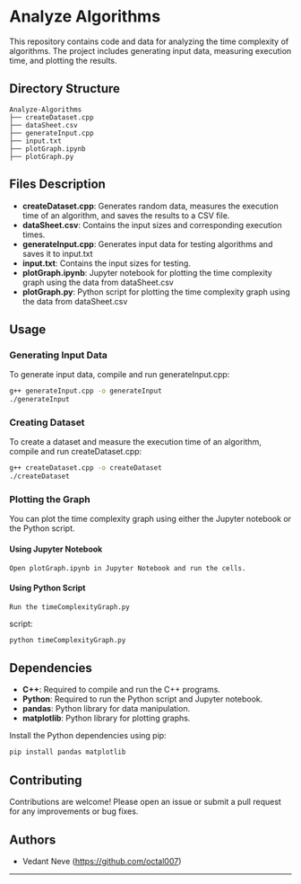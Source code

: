 # Analyze Algorithms

This repository contains code and data for analyzing the time complexity of algorithms. The project includes generating input data, measuring execution time, and plotting the results.

## Directory Structure

```
Analyze-Algorithms
├── createDataset.cpp
├── dataSheet.csv
├── generateInput.cpp
├── input.txt
├── plotGraph.ipynb
├── plotGraph.py
```

## Files Description

- **createDataset.cpp**: Generates random data, measures the execution time of an algorithm, and saves the results to a CSV file.
- **dataSheet.csv**: Contains the input sizes and corresponding execution times.
- **generateInput.cpp**: Generates input data for testing algorithms and saves it to input.txt
- **input.txt**: Contains the input sizes for testing.
- **plotGraph.ipynb**: Jupyter notebook for plotting the time complexity graph using the data from dataSheet.csv
- **plotGraph.py**: Python script for plotting the time complexity graph using the data from dataSheet.csv

## Usage

### Generating Input Data

To generate input data, compile and run generateInput.cpp:

```sh
g++ generateInput.cpp -o generateInput
./generateInput
```

### Creating Dataset

To create a dataset and measure the execution time of an algorithm, compile and run createDataset.cpp:

```sh
g++ createDataset.cpp -o createDataset
./createDataset
```

### Plotting the Graph

You can plot the time complexity graph using either the Jupyter notebook or the Python script.

#### Using Jupyter Notebook
    Open plotGraph.ipynb in Jupyter Notebook and run the cells.

#### Using Python Script
    Run the timeComplexityGraph.py
 script:

```sh
python timeComplexityGraph.py
```

## Dependencies

- **C++**: Required to compile and run the C++ programs.
- **Python**: Required to run the Python script and Jupyter notebook.
- **pandas**: Python library for data manipulation.
- **matplotlib**: Python library for plotting graphs.

Install the Python dependencies using pip:

```sh
pip install pandas matplotlib
```

## Contributing

Contributions are welcome! Please open an issue or submit a pull request for any improvements or bug fixes.

## Authors

- Vedant Neve (https://github.com/octal007)

---
